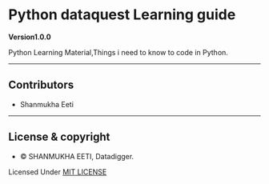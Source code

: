 # Python dataquest Learning guide

**Version1.0.0**

Python Learning Material,Things i need to know to code in Python.

---
## Contributors
- Shanmukha Eeti

---
## License & copyright

- &copy; SHANMUKHA EETI, Datadigger.

Licensed Under [MIT LICENSE](LICENSE)
